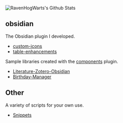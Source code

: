 ![RavenHogWarts's Github Stats](https://github-readme-stats.vercel.app/api?username=RavenHogWarts&theme=nightowl&show_icons=true)

## obsidian
The Obsidian plugin I developed.
- [custom-icons](https://github.com/RavenHogWarts/obsidian-custom-icons)
- [table-enhancements](https://github.com/RavenHogWarts/obsidian-table-enhancements)

Sample libraries created with the [components](https://cp.cc1234.cc/) plugin.
- [Literature-Zotero-Obsidian](https://github.com/RavenHogWarts/Literature-Zotero-Obsidian)
- [Birthday-Manager](https://github.com/RavenHogWarts/Birthday-Manager)

## Other
A variety of scripts for your own use.
- [Snippets](https://github.com/RavenHogWarts/Snippets)

